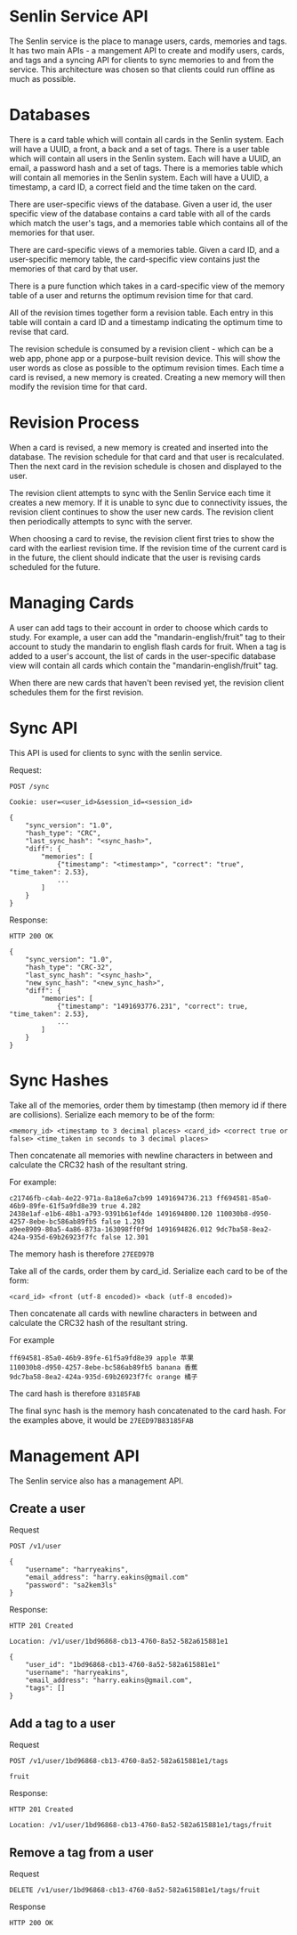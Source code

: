 # Senlin Service API

The Senlin service is the place to manage users, cards, memories and tags. It has two main APIs - a mangement API to create and modify users, cards, and tags and a syncing API for clients to sync memories to and from the service. This architecture was chosen so that clients could run offline as much as possible. 


# Databases

There is a card table which will contain all cards in the Senlin system. Each will have a UUID, a front, a back and a set of tags.
There is a user table which will contain all users in the Senlin system. Each will have a UUID, an email, a password hash and a set of tags.
There is a memories table which will contain all memories in the Senlin system. Each will have a UUID, a timestamp, a card ID, a correct field and the time taken on the card.

There are user-specific views of the database. Given a user id, the user specific view of the database contains a card table with all of the cards which match the user's tags, and a memories table which
contains all of the memories for that user. 

There are card-specific views of a memories table. Given a card ID, and a user-specific memory table, the card-specific view contains just the memories of that card by that user.

There is a pure function which takes in a card-specific view of the memory table of a user and returns the optimum revision time for that card. 

All of the revision times together form a revision table. Each entry in this table will contain a card ID and a timestamp indicating the optimum time to revise that card.

The revision schedule is consumed by a revision client - which can be a web app, phone app or a purpose-built revision device. This will show the user words as close as possible to the optimum revision 
times. Each time a card is revised, a new memory is created. Creating a new memory will then modify the revision time for that card.


# Revision Process

When a card is revised, a new memory is created and inserted into the database. The revision schedule for that card and that user is recalculated. Then the next card in the revision schedule is chosen and
displayed to the user.

The revision client attempts to sync with the Senlin Service each time it creates a new memory. If it is unable to sync due to connectivity issues, the revision client continues to show the user new cards. The
revision client then periodically attempts to sync with the server. 

When choosing a card to revise, the revision client first tries to show the card with the earliest revision time. If the revision time of the current card is in the future, the client should indicate that the 
user is revising cards scheduled for the future.


# Managing Cards

A user can add tags to their account in order to choose which cards to study. For example, a user can add the "mandarin-english/fruit" tag to their account to study the mandarin to english flash cards for fruit.
When a tag is added to a user's account, the list of cards in the user-specific database view will contain all cards which contain the "mandarin-english/fruit" tag. 

When there are new cards that haven't been revised yet, the revision client schedules them for the first revision. <TODO define how>

# Sync API

This API is used for clients to sync with the senlin service.

Request:

```
POST /sync

Cookie: user=<user_id>&session_id=<session_id>

{
	"sync_version": "1.0",
	"hash_type": "CRC",
	"last_sync_hash": "<sync_hash>", 
	"diff": { 
		"memories": [
			{"timestamp": "<timestamp>", "correct": "true", "time_taken": 2.53}, 
			...
		]
	}
}
```

Response:

```
HTTP 200 OK

{
	"sync_version": "1.0",
	"hash_type": "CRC-32",
	"last_sync_hash": "<sync_hash>", 
	"new_sync_hash": "<new_sync_hash>",
	"diff": { 
		"memories": [
			{"timestamp": "1491693776.231", "correct": true, "time_taken": 2.53}, 
			...
		]
	}
}
```

# Sync Hashes


Take all of the memories, order them by timestamp (then memory id if there are collisions).
Serialize each memory to be of the form:

`<memory_id> <timestamp to 3 decimal places> <card_id> <correct true or false> <time_taken in seconds to 3 decimal places>`

Then concatenate all memories with newline characters in between and calculate the CRC32 hash of the resultant string.

For example:
```
c21746fb-c4ab-4e22-971a-8a18e6a7cb99 1491694736.213 ff694581-85a0-46b9-89fe-61f5a9fd8e39 true 4.282
2438e1af-e1b6-48b1-a793-9391b61ef4de 1491694800.120 110030b8-d950-4257-8ebe-bc586ab89fb5 false 1.293
a9ee8909-80a5-4a86-873a-163098ff0f9d 1491694826.012 9dc7ba58-8ea2-424a-935d-69b26923f7fc false 12.301
```
The memory hash is therefore `27EED97B`

Take all of the cards, order them by card_id.
Serialize each card to be of the form:

`<card_id> <front (utf-8 encoded)> <back (utf-8 encoded)>`

Then concatenate all cards with newline characters in between and calculate the CRC32 hash of the resultant string.

For example

```
ff694581-85a0-46b9-89fe-61f5a9fd8e39 apple 苹果
110030b8-d950-4257-8ebe-bc586ab89fb5 banana 香蕉
9dc7ba58-8ea2-424a-935d-69b26923f7fc orange 橘子
```

The card hash is therefore `83185FAB`

The final sync hash is the memory hash concatenated to the card hash. For the examples above, it would be `27EED97B83185FAB`

Management API
==============

The Senlin service also has a management API.

## Create a user

Request

```
POST /v1/user

{
	"username": "harryeakins",
	"email_address": "harry.eakins@gmail.com"
	"password": "sa2kem3ls"
}
```

Response:

```
HTTP 201 Created

Location: /v1/user/1bd96868-cb13-4760-8a52-582a615881e1

{
	"user_id": "1bd96868-cb13-4760-8a52-582a615881e1"
	"username": "harryeakins",
	"email_address": "harry.eakins@gmail.com",
	"tags": []
}
```

## Add a tag to a user

Request

```
POST /v1/user/1bd96868-cb13-4760-8a52-582a615881e1/tags

fruit
```

Response:

```
HTTP 201 Created

Location: /v1/user/1bd96868-cb13-4760-8a52-582a615881e1/tags/fruit
```

## Remove a tag from a user

Request

```
DELETE /v1/user/1bd96868-cb13-4760-8a52-582a615881e1/tags/fruit
```

Response

```
HTTP 200 OK
```

